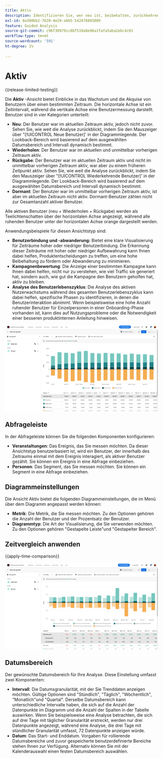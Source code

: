 ```yaml
---
title: Aktiv
description: Identifizieren Sie, wer neu ist, beibehalten, zurückkehren oder ruhend ist.
exl-id: 0a300bb2-7620-4e29-a6b5-542476893009
feature: Guided Analysis
source-git-commit: c96f30979cc8bf519a8e96a1fafa5aba2ebc4c01
workflow-type: tm+mt
source-wordcount: '591'
ht-degree: 1%

---
```


# Aktiv

{{release-limited-testing}}

Die **Aktiv** -Ansicht bietet Einblicke in das Wachstum und die Akquise von Benutzern über einen bestimmten Zeitraum. Die horizontale Achse ist ein Zeitintervall, während die vertikale Achse eine Benutzermessung darstellt. Benutzer sind in vier Kategorien unterteilt:

* **Neu**: Der Benutzer war im aktuellen Zeitraum aktiv, jedoch nicht zuvor. Sehen Sie, wie weit die Analyse zurückblickt, indem Sie den Mauszeiger über &quot;[!UICONTROL Neue Benutzer]&#39; in der Diagrammlegende. Der Lookback-Bereich wird basierend auf dem ausgewählten Datumsbereich und Intervall dynamisch bestimmt.
* **Wiederholen**: Der Benutzer war im aktuellen und unmittelbar vorherigen Zeitraum aktiv.
* **Rückgabe**: Der Benutzer war im aktuellen Zeitraum aktiv und nicht im unmittelbar vorherigen Zeitraum aktiv, war aber zu einem früheren Zeitpunkt aktiv. Sehen Sie, wie weit die Analyse zurückblickt, indem Sie den Mauszeiger über &quot;[!UICONTROL Wiederkehrende Benutzer]&#39; in der Diagrammlegende. Der Lookback-Bereich wird basierend auf dem ausgewählten Datumsbereich und Intervall dynamisch bestimmt.
* **Dormant**: Der Benutzer war im unmittelbar vorherigen Zeitraum aktiv, ist aber im aktuellen Zeitraum nicht aktiv. Dormant-Benutzer zählen nicht zur Gesamtanzahl aktiver Benutzer.

Alle aktiven Benutzer (neu + Wiederholen + Rückgabe) werden als Teelichtenschatten über der horizontalen Achse angezeigt, während alle ruhenden Benutzer unter der horizontalen Achse orange dargestellt werden.

Anwendungsbeispiele für diesen Ansichtstyp sind:

* **Benutzerbindung und -abwanderung:** Bietet eine klare Visualisierung für Zeiträume hoher oder niedriger Benutzerbindung. Die Erkennung dieser Zeiträume mit hoher oder niedriger Aufbewahrung kann Ihnen dabei helfen, Produktentscheidungen zu treffen, um eine hohe Beibehaltung zu fördern oder Abwanderung zu minimieren.
* **Kampagnenbewertung**: Die Anzeige einer bestimmten Kampagne kann Ihnen dabei helfen, nicht nur zu verstehen, wie viel Traffic sie generiert hat, sondern auch, wie gut die Kampagne den Benutzern geholfen hat, aktiv zu bleiben.
* **Analyse des Benutzerlebenszyklus**: Die Analyse des aktiven Nutzerwachstums während des gesamten Benutzerlebenszyklus kann dabei helfen, spezifische Phasen zu identifizieren, in denen die Benutzerinteraktion abnimmt. Wenn beispielsweise eine hohe Anzahl ruhender Benutzer für Einzelpersonen in einer Onboarding-Phase vorhanden ist, kann dies auf Nutzungsprobleme oder die Notwendigkeit einer besseren produktinternen Anleitung hinweisen.

![Aktiv](../assets/active.png)

## Abfrageleiste

In der Abfrageleiste können Sie die folgenden Komponenten konfigurieren:

* **Veranstaltungen**: Das Ereignis, das Sie messen möchten. Da dieser Ansichtstyp benutzerbasiert ist, wird ein Benutzer, der innerhalb des Zeitraums einmal mit dem Ereignis interagiert, als aktiver Benutzer gezählt. Sie können ein Ereignis in eine Abfrage einbeziehen.
* **Personen**: Das Segment, das Sie messen möchten. Sie können ein Segment in eine Abfrage einbeziehen.

## Diagrammeinstellungen

Die Ansicht Aktiv bietet die folgenden Diagrammeinstellungen, die im Menü über dem Diagramm angepasst werden können:

* **Metrik**: Die Metrik, die Sie messen möchten. Zu den Optionen gehören die Anzahl der Benutzer und der Prozentsatz der Benutzer.
* **Diagrammtyp**: Die Art der Visualisierung, die Sie verwenden möchten. Zu den Optionen gehören &quot;Gestapelte Leiste&quot;und &quot;Gestapelter Bereich&quot;.

## Zeitvergleich anwenden

{{apply-time-comparison}}

![Vergleich der aktiven Zeit](../assets/active-compare.png)

## Datumsbereich

Der gewünschte Datumsbereich für Ihre Analyse. Diese Einstellung umfasst zwei Komponenten:

* **Intervall**: Die Datumsgranularität, mit der Sie Trenddaten anzeigen möchten. Gültige Optionen sind &quot;Stündlich&quot;, &quot;Täglich&quot;, &quot;Wöchentlich&quot;, &quot;Monatlich&quot;und &quot;Quartal&quot;. Derselbe Datumsbereich kann unterschiedliche Intervalle haben, die sich auf die Anzahl der Datenpunkte im Diagramm und die Anzahl der Spalten in der Tabelle auswirken. Wenn Sie beispielsweise eine Analyse betrachten, die sich auf drei Tage mit täglicher Granularität erstreckt, werden nur drei Datenpunkte angezeigt, während eine Analyse, die drei Tage mit stündlicher Granularität umfasst, 72 Datenpunkte anzeigen würde.
* **Datum**: Das Start- und Enddatum. Vorgaben für rollierende Datumsbereiche und zuvor gespeicherte benutzerdefinierte Bereiche stehen Ihnen zur Verfügung. Alternativ können Sie mit der Kalenderauswahl einen festen Datumsbereich auswählen.
